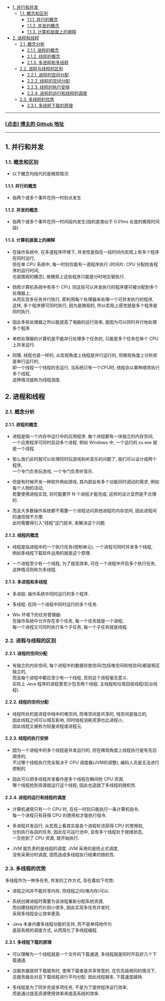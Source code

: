 <!-- TOC -->

- [1. 并行和并发](#1-并行和并发)
  - [1.1. 概念和区别](#11-概念和区别)
    - [1.1.1. 并行的概念](#111-并行的概念)
    - [1.1.2. 并发的概念](#112-并发的概念)
    - [1.1.3. 计算机层面上的阐释](#113-计算机层面上的阐释)
- [2. 进程和线程](#2-进程和线程)
  - [2.1. 概念分析](#21-概念分析)
    - [2.1.1. 进程的概念](#211-进程的概念)
    - [2.1.2. 线程的概念](#212-线程的概念)
    - [2.1.3. 多进程和多线程](#213-多进程和多线程)
  - [2.2. 进程与线程的区别](#22-进程与线程的区别)
    - [2.2.1. 进程的空间分配](#221-进程的空间分配)
    - [2.2.2. 线程的空间分配](#222-线程的空间分配)
    - [2.2.3. 线程的执行安排](#223-线程的执行安排)
    - [2.2.4. 进程的运行和线程的调度](#224-进程的运行和线程的调度)
  - [2.3. 多线程的优势](#23-多线程的优势)
    - [2.3.1. 多线程下载的原理](#231-多线程下载的原理)

<!-- /TOC -->

****
<a href='https://github.com/leon9dragon'><h3>[点击] 博主的 Github 地址</h3></a>
****

## 1. 并行和并发

### 1.1. 概念和区别
- 以下概念均指代的是微观情况

#### 1.1.1. 并行的概念
- 指两个或多个事件在同一时刻点发生

#### 1.1.2. 并发的概念
- 指两个或多个事件在同一时间段内发生(指的是类似于 0.01ms 长度的微观时间段)

#### 1.1.3. 计算机层面上的阐释
- 在操作系统中, 在多道程序环境下, 并发性是指在一段时间内宏观上有多个程序在同时运行,  
但在单 CPU 系统中, 每一时刻仅能有一道程序执行 (时间片: CPU 分配给各程序的运行时间,  
也是围观的概念), 故微观上这些程序只能是分时地交替执行.  

- 倘若计算机系统中有多个 CPU, 则这些可以并发执行的程序便可被分配到多个处理器上,  
从而实现多任务并行执行, 即利用每个处理器来处理一个可并发执行的程序,  
这样, 多个程序便可同时执行, 因为是微观的, 所以宏观上感觉就是多个程序是同时执行.  

- 因此多核处理器之所以能提高了电脑的运行效率, 是因为可以同时并行地处理多个程序.  

- 单核处理器的计算机是不能并行处理多个任务的, 只能是多个任务在单个 CPU 上并发运行.   

- 同理, 线程也是一样的, 从宏观角度上线程是并行运行的, 但微观角度上分析却是串行运行的,  
即一个线程一个线程的去运行, 当系统只有一个CPU时, 线程会以某种顺序执行多个线程,  
这种情况就称为线程调度. 

## 2. 进程和线程

### 2.1. 概念分析  

#### 2.1.1. 进程的概念
- 进程是指一个内存中运行中的应用程序. 每个进程都有一块独立的内存空间,  
  一个应用程序可同时启动多个进程. 例如 Windows 中, 一个运行的 xx.exe 就是一个进程.  

- 那么我们此时就可以处理同时玩游戏和听音乐的问题了, 我们可以设计成两个程序,  
一个专门负责玩游戏, 一个专门负责听音乐.   

- 但是有时候开发一种软件例如游戏, 其内部会有多个功能同时调动的需求, 例如每个人物的活动,  
若要使用进程实现, 则可能要开 N 个进程才能完成, 这样的设计显然是不合理的.  

- 而且大多数操作系统都不需要一个进程访问其他进程的内存空间, 因此进程间的通信很不方便.  
此时需要得引入“线程”这门技术, 来解决这个问题.  

#### 2.1.2. 线程的概念
- 线程是指进程中的一个执行任务(控制单元), 一个进程可同时并发多个线程,  
  例如多线程下载软件运用的就是这个原理.  

- 一个进程至少有一个线程, 为了提高效率, 可在一个进程中开启多个执行任务,  
  这种情况则称为多线程.  

#### 2.1.3. 多进程和多线程
- 多进程: 操作系统中同时运行的多个程序.  
- 多线程: 在同一个进程中同时运行的多个任务.  

- Win 环境下的任务管理器:  
  在操作系统中允许存在多个任务, 每一个任务就是一个进程;  
  每一个进程又可同时执行多个子任务, 每一个子任务就是线程. 

### 2.2. 进程与线程的区别

#### 2.2.1. 进程的空间分配  
- 有独立的内存空间, 每个进程中的数据存放空间(包括堆空间和栈空间)都是相互独立的,   
  而且每个进程中都应至少有一个线程, 否则这个进程毫无意义.  
  实际上 Java 程序的进程里至少包含两个线程: 主线程和垃圾回收线程(后台线程).

#### 2.2.2. 线程的空间分配  
- 线程所处的是进程中栈中的堆空间, 而堆空间是共享的, 栈空间是独立的,   
  因此线程之间可以相互影响, 同时线程消耗资源也比进程小,   
  因此线程又被称为轻量进程或进程元.  

#### 2.2.3. 线程的执行安排  
- 因为一个进程中的多个线程是并发运行的, 但在微观角度上线程执行是有先后顺序的,   
  不过哪个线程执行完全取决于 CPU 调度器(JVM的调整), 编码人员是无法进行控制的.  

- 因此可以把多线程并发看作是多个线程在瞬间抢 CPU 资源,  
  哪个线程抢到资源就运行这个线程, 因此也造就了多线程的随机性.   

#### 2.2.4. 进程的运行和线程的调度  
- 计算机通常只有一个 CPU 时, 在任一时刻只能执行一条计算机指令,  
  每一个进程只有获得 CPU 的使用权才能执行指令.  
  
- 多进程并发运行, 从宏观上看其实是各个进程轮流获得 CPU 的使用权,  
  分别执行各自的任务, 因此在可运行池中, 会有多个线程处于就绪状态,  
  一旦抢到了 CPU 资源, 就开始执行. 
  
- JVM 就负责的是线程的调度. JVM 采用的是抢占式调度,  
  没有采用分时调度, 因而造成多线程执行结果的随机性.

   
### 2.3. 多线程的优势
多线程作为一种多任务, 并发的工作方式, 存在着如下优势:  
- 进程之间并不能共享内存, 但线程之间(堆内存)可以.

- 系统创建进程时需要为该进程重新分配系统资源,  
  而创建线程的代价则小很多, 因此实现多任务并发时,  
  采用多线程会让效率更高.

- Java 本身内置多线程功能的支持, 而不是单纯地作为  
  底层系统的调度方式, 从而简化了多线程编程.

#### 2.3.1. 多线程下载的原理
- 可以理解为一个线程就是一个文件的下载通道, 多线程就是同时开启好几个下载通道.  

- 当服务器提供下载服务时, 使用下载者是共享带宽的, 在优先级相同的情况下,  
总服务器会对总下载线程进行平均分配. 因此线程越多, 下载速度越快.  

- 多线程是为了同步完成多项任务, 不是为了提供程序运行效率,  
而是通过提高资源使用效率来提高系统的效率.